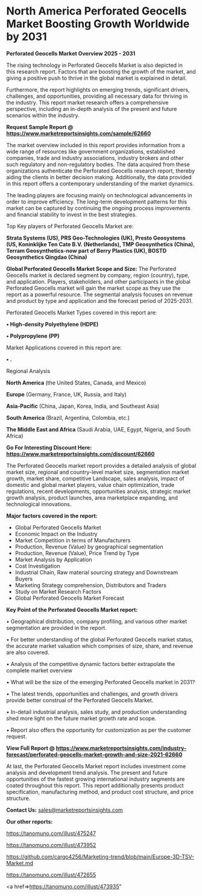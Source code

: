 # North America Perforated Geocells Market Boosting Growth Worldwide by 2031

<Strong> Perforated Geocells Market Overview 2025 - 2031</strong>

The rising technology in Perforated Geocells Market is also depicted in this research report. Factors that are boosting the growth of the market, and giving a positive push to thrive in the global market is explained in detail.

Furthermore, the report highlights on emerging trends, significant drivers, challenges, and opportunities, providing all necessary data for thriving in the industry. This report market research offers a comprehensive perspective, including an in-depth analysis of the present and future scenarios within the industry.

<strong>Request Sample Report @ <a href=https://www.marketreportsinsights.com/sample/62660>https://www.marketreportsinsights.com/sample/62660</a></strong>

The market overview included in this report provides information from a wide range of resources like government organizations, established companies, trade and industry associations, industry brokers and other such regulatory and non-regulatory bodies. The data acquired from these organizations authenticate the Perforated Geocells research report, thereby aiding the clients in better decision making. Additionally, the data provided in this report offers a contemporary understanding of the market dynamics.

The leading players are focusing mainly on technological advancements in order to improve efficiency. The long-term development patterns for this market can be captured by continuing the ongoing process improvements and financial stability to invest in the best strategies.

Top Key players of Perforated Geocells Market are:

<strong>Strata Systems (US), PRS Geo-Technologies (UK), Presto Geosystems (US, Koninklijke Ten Cate B.V. (Netherlands), TMP Geosynthetics (China), Terram Geosynthetics-now part of Berry Plastics (UK), BOSTD Geosynthetics Qingdao (China)</strong>

<strong><b>Global Perforated Geocells Market Scope and Size:</b></strong>
The Perforated Geocells market is declared segment by company, region (country), type, and application. Players, stakeholders, and other participants in the global Perforated Geocells market will gain the market scope as they use the report as a powerful resource. The segmental analysis focuses on revenue and product by type and application and the forecast period of 2025-2031.

Perforated Geocells Market Types covered in this report are:

<strong>• High-density Polyethylene (HDPE)

• Polypropylene (PP)</strong>

Market Applications covered in this report are:

<strong>• .</strong> 

Regional Analysis

<strong>North America</strong> (the United States, Canada, and Mexico)

<strong>Europe</strong> (Germany, France, UK, Russia, and Italy)

<strong>Asia-Pacific</strong> (China, Japan, Korea, India, and Southeast Asia)

<strong>South America</strong> (Brazil, Argentina, Colombia, etc.)

<strong>The Middle East and Africa</strong> (Saudi Arabia, UAE, Egypt, Nigeria, and South Africa)

<strong>Go For Interesting Discount Here: <a href=https://www.marketreportsinsights.com/discount/62660>https://www.marketreportsinsights.com/discount/62660</a></strong>

The Perforated Geocells market report provides a detailed analysis of global market size, regional and country-level market size, segmentation market growth, market share, competitive Landscape, sales analysis, impact of domestic and global market players, value chain optimization, trade regulations, recent developments, opportunities analysis, strategic market growth analysis, product launches, area marketplace expanding, and technological innovations.

<strong><b>Major factors covered in the report:</b></strong>
<ul>
  <li>Global Perforated Geocells Market </li>
  <li>Economic Impact on the Industry</li>
  <li>Market Competition in terms of Manufacturers</li>
  <li>Production, Revenue (Value) by geographical segmentation</li>
  <li>Production, Revenue (Value), Price Trend by Type</li>
  <li>Market Analysis by Application</li>
  <li>Cost Investigation</li>
  <li>Industrial Chain, Raw material sourcing strategy and Downstream Buyers</li>
  <li>Marketing Strategy comprehension, Distributors and Traders</li>
  <li>Study on Market Research Factors</li>
  <li>Global Perforated Geocells Market Forecast</li>
</ul>

<strong><b>Key Point of the Perforated Geocells Market report:</b></strong>

• Geographical distribution, company profiling, and various other market segmentation are provided in the report.

• For better understanding of the global Perforated Geocells market status, the accurate market valuation which comprises of size, share, and revenue are also covered.

• Analysis of the competitive dynamic factors better extrapolate the complete market overview

• What will be the size of the emerging Perforated Geocells market in 2031?

• The latest trends, opportunities and challenges, and growth drivers provide better construal of the Perforated Geocells Market.

• In-detail industrial analysis, sales study, and production understanding shed more light on the future market growth rate and scope.

• Report also offers the opportunity for customization as per the customer request.

<strong><b>View Full Report @ <a href=https://www.marketreportsinsights.com/industry-forecast/perforated-geocells-market-growth-and-size-2021-62660>https://www.marketreportsinsights.com/industry-forecast/perforated-geocells-market-growth-and-size-2021-62660</a></b></strong>


At last, the Perforated Geocells Market report includes investment come analysis and development trend analysis. The present and future opportunities of the fastest growing international industry segments are coated throughout this report. This report additionally presents product specification, manufacturing method, and product cost structure, and price structure.

<strong>Contact Us:</strong>
sales@marketreportsinsights.com

<strong>Our other reports:</strong>

<a href=https://tanomuno.com/illust/475247>https://tanomuno.com/illust/475247</a>

<a href=https://tanomuno.com/illust/473952>https://tanomuno.com/illust/473952</a>

<a href=https://github.com/cargo4256/Marketing-trend/blob/main/Europe-3D-TSV-Market.md>https://github.com/cargo4256/Marketing-trend/blob/main/Europe-3D-TSV-Market.md</a>

<a href=https://tanomuno.com/illust/472655>https://tanomuno.com/illust/472655</a>

<a href=>https://tanomuno.com/illust/473935</a>"
